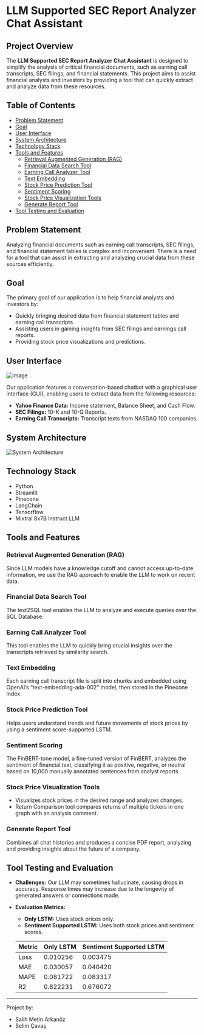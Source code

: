 # LLM Supported SEC Report Analyzer Chat Assistant

## Project Overview

The **LLM Supported SEC Report Analyzer Chat Assistant** is designed to simplify the analysis of critical financial documents, such as earning call transcripts, SEC filings, and financial statements. This project aims to assist financial analysts and investors by providing a tool that can quickly extract and analyze data from these resources.

## Table of Contents

- [Problem Statement](#problem-statement)
- [Goal](#goal)
- [User Interface](#user-interface)
- [System Architecture](#system-architecture)
- [Technology Stack](#technology-stack)
- [Tools and Features](#tools-and-features)
  - [Retrieval Augmented Generation (RAG)](#retrieval-augmented-generation-rag)
  - [Financial Data Search Tool](#financial-data-search-tool)
  - [Earning Call Analyzer Tool](#earning-call-analyzer-tool)
  - [Text Embedding](#text-embedding)
  - [Stock Price Prediction Tool](#stock-price-prediction-tool)
  - [Sentiment Scoring](#sentiment-scoring)
  - [Stock Price Visualization Tools](#stock-price-visualization-tools)
  - [Generate Report Tool](#generate-report-tool)
- [Tool Testing and Evaluation](#tool-testing-and-evaluation)

## Problem Statement

Analyzing financial documents such as earning call transcripts, SEC filings, and financial statement tables is complex and inconvenient. There is a need for a tool that can assist in extracting and analyzing crucial data from these sources efficiently.

## Goal

The primary goal of our application is to help financial analysts and investors by:
- Quickly bringing desired data from financial statement tables and earning call transcripts.
- Assisting users in gaining insights from SEC filings and earnings call reports.
- Providing stock price visualizations and predictions.

## User Interface
![image](https://github.com/selimcavas/LLM-SEC-Report-Analyzer/assets/92586913/0ca52ce5-b97c-46ff-ac57-9047f22b3eec)

Our application features a conversation-based chatbot with a graphical user interface (GUI), enabling users to extract data from the following resources:
- **Yahoo Finance Data:** Income statement, Balance Sheet, and Cash Flow.
- **SEC Filings:** 10-K and 10-Q Reports.
- **Earning Call Transcripts:** Transcript texts from NASDAQ 100 companies.

## System Architecture
![System Architecture](https://github.com/selimcavas/LLM-SEC-Report-Analyzer/assets/92586913/de5fff29-d560-4495-b9fb-fac24e75eff8)


## Technology Stack

- Python
- Streamlit
- Pinecone
- LangChain
- Tensorflow
- Mixtral 8x7B Instruct LLM

## Tools and Features

### Retrieval Augmented Generation (RAG)

Since LLM models have a knowledge cutoff and cannot access up-to-date information, we use the RAG approach to enable the LLM to work on recent data.

### Financial Data Search Tool

The text2SQL tool enables the LLM to analyze and execute queries over the SQL Database.

### Earning Call Analyzer Tool

This tool enables the LLM to quickly bring crucial insights over the transcripts retrieved by similarity search.

### Text Embedding

Each earning call transcript file is split into chunks and embedded using OpenAI’s “text-embedding-ada-002” model, then stored in the Pinecone Index.

### Stock Price Prediction Tool

Helps users understand trends and future movements of stock prices by using a sentiment score-supported LSTM.

### Sentiment Scoring

The FinBERT-tone model, a fine-tuned version of FinBERT, analyzes the sentiment of financial text, classifying it as positive, negative, or neutral based on 10,000 manually annotated sentences from analyst reports.

### Stock Price Visualization Tools

- Visualizes stock prices in the desired range and analyzes changes.
- Return Comparison tool compares returns of multiple tickers in one graph with an analysis comment.

### Generate Report Tool

Combines all chat histories and produces a concise PDF report, analyzing and providing insights about the future of a company.

## Tool Testing and Evaluation

- **Challenges:** Our LLM may sometimes hallucinate, causing drops in accuracy. Response times may increase due to the longevity of generated answers or connections made.
- **Evaluation Metrics:** 
  - **Only LSTM:** Uses stock prices only.
  - **Sentiment Supported LSTM:** Uses both stock prices and sentiment scores.
    

  | Metric  | Only LSTM | Sentiment Supported LSTM |
  |---------|------------|---------------------------|
  | Loss    | 0.010256   | 0.003475                  |
  | MAE     | 0.030057   | 0.040420                  |
  | MAPE    | 0.081722   | 0.083317                  |
  | R2      | 0.822231   | 0.676072                  |

---

Project by:
- Salih Metin Arkanöz
- Selim Çavaş
